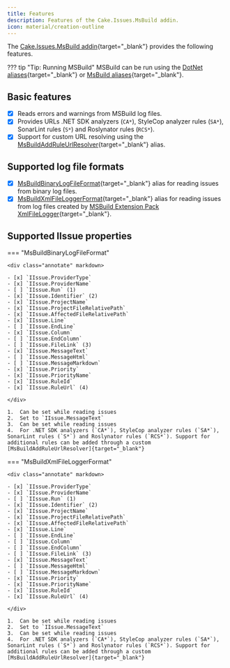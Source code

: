 ```yaml
---
title: Features
description: Features of the Cake.Issues.MsBuild addin.
icon: material/creation-outline
---
```


The [Cake.Issues.MsBuild addin](https://cakebuild.net/extensions/cake-issues-msbuild/){target="_blank"}
provides the following features.

??? tip "Tip: Running MSBuild"
    MSBuild can be run using the [DotNet aliases]{target="_blank"} or [MsBuild aliases]{target="_blank"}.

## Basic features

- [x] Reads errors and warnings from MSBuild log files.
- [x] Provides URLs .NET SDK analyzers (`CA*`), StyleCop analyzer rules (`SA*`), SonarLint rules (`S*`) and Roslynator rules (`RCS*`).
- [x] Support for custom URL resolving using the [MsBuildAddRuleUrlResolver](https://cakebuild.net/api/Cake.Issues.MsBuild/MsBuildIssuesAliases/93C21487){target="_blank"} alias.

## Supported log file formats

- [x] [MsBuildBinaryLogFileFormat](https://cakebuild.net/api/Cake.Issues.MsBuild/MsBuildIssuesAliases/AD50C7E1){target="_blank"} alias for reading issues from binary log files.
- [x] [MsBuildXmlFileLoggerFormat](https://cakebuild.net/api/Cake.Issues.MsBuild/MsBuildIssuesAliases/051D7B6E){target="_blank"} alias for reading issues from log files created by [MSBuild Extension Pack XmlFileLogger](https://github.com/mikefourie-zz/MSBuildExtensionPack/blob/master/Solutions/Main/Loggers/Framework/XmlFileLogger.cs){target="_blank"}.

## Supported IIssue properties

=== "MsBuildBinaryLogFileFormat"

    <div class="annotate" markdown>
    
    - [x] `IIssue.ProviderType`
    - [x] `IIssue.ProviderName`
    - [ ] `IIssue.Run` (1)
    - [x] `IIssue.Identifier` (2)
    - [x] `IIssue.ProjectName`
    - [x] `IIssue.ProjectFileRelativePath`
    - [x] `IIssue.AffectedFileRelativePath`
    - [x] `IIssue.Line`
    - [ ] `IIssue.EndLine`
    - [x] `IIssue.Column`
    - [ ] `IIssue.EndColumn`
    - [ ] `IIssue.FileLink` (3)
    - [x] `IIssue.MessageText`
    - [ ] `IIssue.MessageHtml`
    - [ ] `IIssue.MessageMarkdown`
    - [x] `IIssue.Priority`
    - [x] `IIssue.PriorityName`
    - [x] `IIssue.RuleId`
    - [x] `IIssue.RuleUrl` (4)
    
    </div>
    
    1.  Can be set while reading issues
    2.  Set to `IIssue.MessageText`
    3.  Can be set while reading issues
    4.  For .NET SDK analyzers (`CA*`), StyleCop analyzer rules (`SA*`), SonarLint rules (`S*`) and Roslynator rules (`RCS*`). Support for additional rules can be added through a custom [MsBuildAddRuleUrlResolver]{target="_blank"}

=== "MsBuildXmlFileLoggerFormat"

    <div class="annotate" markdown>
    
    - [x] `IIssue.ProviderType`
    - [x] `IIssue.ProviderName`
    - [ ] `IIssue.Run` (1)
    - [x] `IIssue.Identifier` (2)
    - [x] `IIssue.ProjectName`
    - [x] `IIssue.ProjectFileRelativePath`
    - [x] `IIssue.AffectedFileRelativePath`
    - [x] `IIssue.Line`
    - [ ] `IIssue.EndLine`
    - [ ] `IIssue.Column`
    - [ ] `IIssue.EndColumn`
    - [ ] `IIssue.FileLink` (3)
    - [x] `IIssue.MessageText`
    - [ ] `IIssue.MessageHtml`
    - [ ] `IIssue.MessageMarkdown`
    - [x] `IIssue.Priority`
    - [x] `IIssue.PriorityName`
    - [x] `IIssue.RuleId`
    - [x] `IIssue.RuleUrl` (4)
    
    </div>
    
    1.  Can be set while reading issues
    2.  Set to `IIssue.MessageText`
    3.  Can be set while reading issues
    4.  For .NET SDK analyzers (`CA*`), StyleCop analyzer rules (`SA*`), SonarLint rules (`S*`) and Roslynator rules (`RCS*`). Support for additional rules can be added through a custom [MsBuildAddRuleUrlResolver]{target="_blank"}

[DotNet aliases]: https://cakebuild.net/dsl/dotnet/#Built-In
[MsBuild aliases]: https://cakebuild.net/dsl/msbuild/#Built-In
[MsBuildAddRuleUrlResolver]: https://cakebuild.net/api/Cake.Issues.MsBuild/MsBuildIssuesAliases/93C21487
